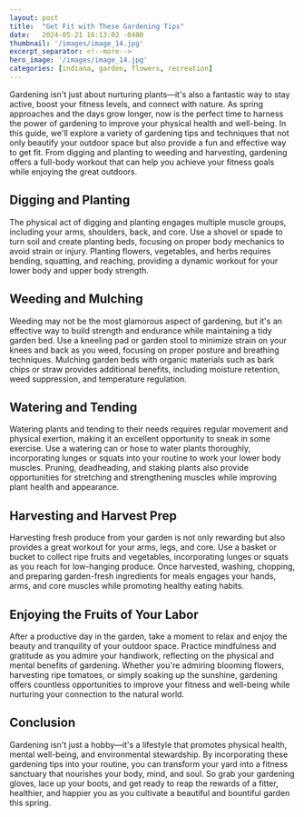 ```yaml
---
layout: post
title:  "Get Fit with These Gardening Tips"
date:   2024-05-21 16:13:02 -0400
thumbnail: '/images/image_14.jpg'
excerpt_separator: <!--more-->
hero_image: '/images/image_14.jpg'
categories: [indiana, garden, flowers, recreation]
---
```

Gardening isn't just about nurturing plants—it's also a fantastic way to stay active, boost your fitness levels, and connect with nature. <!--more-->As spring approaches and the days grow longer, now is the perfect time to harness the power of gardening to improve your physical health and well-being. In this guide, we'll explore a variety of gardening tips and techniques that not only beautify your outdoor space but also provide a fun and effective way to get fit. From digging and planting to weeding and harvesting, gardening offers a full-body workout that can help you achieve your fitness goals while enjoying the great outdoors.

## Digging and Planting
The physical act of digging and planting engages multiple muscle groups, including your arms, shoulders, back, and core. Use a shovel or spade to turn soil and create planting beds, focusing on proper body mechanics to avoid strain or injury. Planting flowers, vegetables, and herbs requires bending, squatting, and reaching, providing a dynamic workout for your lower body and upper body strength.

## Weeding and Mulching
Weeding may not be the most glamorous aspect of gardening, but it's an effective way to build strength and endurance while maintaining a tidy garden bed. Use a kneeling pad or garden stool to minimize strain on your knees and back as you weed, focusing on proper posture and breathing techniques. Mulching garden beds with organic materials such as bark chips or straw provides additional benefits, including moisture retention, weed suppression, and temperature regulation.

## Watering and Tending
Watering plants and tending to their needs requires regular movement and physical exertion, making it an excellent opportunity to sneak in some exercise. Use a watering can or hose to water plants thoroughly, incorporating lunges or squats into your routine to work your lower body muscles. Pruning, deadheading, and staking plants also provide opportunities for stretching and strengthening muscles while improving plant health and appearance.

## Harvesting and Harvest Prep
Harvesting fresh produce from your garden is not only rewarding but also provides a great workout for your arms, legs, and core. Use a basket or bucket to collect ripe fruits and vegetables, incorporating lunges or squats as you reach for low-hanging produce. Once harvested, washing, chopping, and preparing garden-fresh ingredients for meals engages your hands, arms, and core muscles while promoting healthy eating habits.

## Enjoying the Fruits of Your Labor
After a productive day in the garden, take a moment to relax and enjoy the beauty and tranquility of your outdoor space. Practice mindfulness and gratitude as you admire your handiwork, reflecting on the physical and mental benefits of gardening. Whether you're admiring blooming flowers, harvesting ripe tomatoes, or simply soaking up the sunshine, gardening offers countless opportunities to improve your fitness and well-being while nurturing your connection to the natural world.

## Conclusion
Gardening isn't just a hobby—it's a lifestyle that promotes physical health, mental well-being, and environmental stewardship. By incorporating these gardening tips into your routine, you can transform your yard into a fitness sanctuary that nourishes your body, mind, and soul. So grab your gardening gloves, lace up your boots, and get ready to reap the rewards of a fitter, healthier, and happier you as you cultivate a beautiful and bountiful garden this spring.

